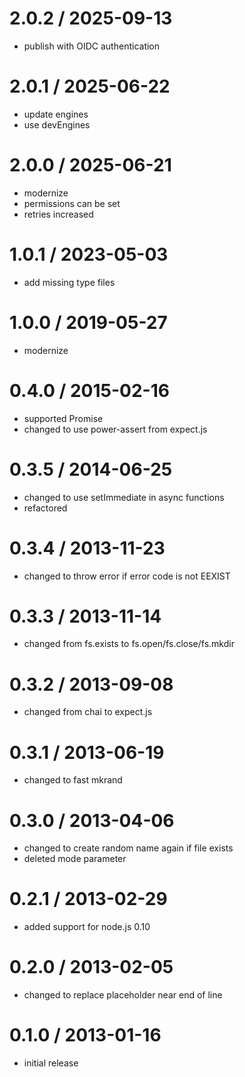 # 2.0.2 / 2025-09-13

- publish with OIDC authentication

# 2.0.1 / 2025-06-22

- update engines
- use devEngines

# 2.0.0 / 2025-06-21

- modernize
- permissions can be set
- retries increased

# 1.0.1 / 2023-05-03

- add missing type files

# 1.0.0 / 2019-05-27

- modernize

# 0.4.0 / 2015-02-16

- supported Promise
- changed to use power-assert from expect.js

# 0.3.5 / 2014-06-25

- changed to use setImmediate in async functions
- refactored

# 0.3.4 / 2013-11-23

- changed to throw error if error code is not EEXIST

# 0.3.3 / 2013-11-14

- changed from fs.exists to fs.open/fs.close/fs.mkdir

# 0.3.2 / 2013-09-08

- changed from chai to expect.js

# 0.3.1 / 2013-06-19

- changed to fast mkrand

# 0.3.0 / 2013-04-06

- changed to create random name again if file exists
- deleted mode parameter

# 0.2.1 / 2013-02-29

- added support for node.js 0.10

# 0.2.0 / 2013-02-05

- changed to replace placeholder near end of line

# 0.1.0 / 2013-01-16

- initial release
